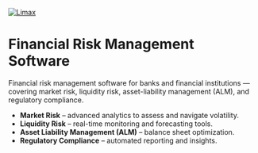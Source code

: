 [![Limax](https://user-images.githubusercontent.com/19841048/78625381-e9e8ec00-7859-11ea-980b-c729d2813661.png "Limax")](https://limaxfinrisk.com/)

# Financial Risk Management Software

Financial risk management software for banks and financial institutions — covering market risk, liquidity risk, asset-liability management (ALM), and regulatory compliance.

- **Market Risk** – advanced analytics to assess and navigate volatility.
- **Liquidity Risk** – real-time monitoring and forecasting tools.
- **Asset Liability Management (ALM)** – balance sheet optimization.
- **Regulatory Compliance** – automated reporting and insights.

